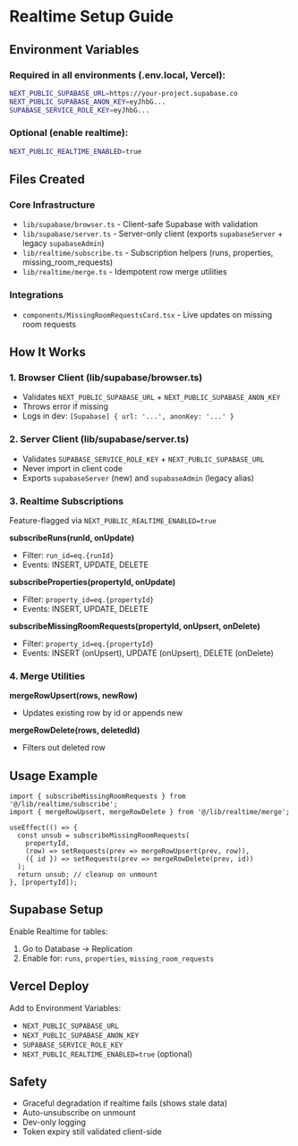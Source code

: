 # Realtime Setup Guide

## Environment Variables

### Required in all environments (.env.local, Vercel):

```bash
NEXT_PUBLIC_SUPABASE_URL=https://your-project.supabase.co
NEXT_PUBLIC_SUPABASE_ANON_KEY=eyJhbG...
SUPABASE_SERVICE_ROLE_KEY=eyJhbG...
```

### Optional (enable realtime):

```bash
NEXT_PUBLIC_REALTIME_ENABLED=true
```

## Files Created

### Core Infrastructure
- `lib/supabase/browser.ts` - Client-safe Supabase with validation
- `lib/supabase/server.ts` - Server-only client (exports `supabaseServer` + legacy `supabaseAdmin`)
- `lib/realtime/subscribe.ts` - Subscription helpers (runs, properties, missing_room_requests)
- `lib/realtime/merge.ts` - Idempotent row merge utilities

### Integrations
- `components/MissingRoomRequestsCard.tsx` - Live updates on missing room requests

## How It Works

### 1. Browser Client (lib/supabase/browser.ts)
- Validates `NEXT_PUBLIC_SUPABASE_URL` + `NEXT_PUBLIC_SUPABASE_ANON_KEY`
- Throws error if missing
- Logs in dev: `[Supabase] { url: '...', anonKey: '...' }`

### 2. Server Client (lib/supabase/server.ts)
- Validates `SUPABASE_SERVICE_ROLE_KEY` + `NEXT_PUBLIC_SUPABASE_URL`
- Never import in client code
- Exports `supabaseServer` (new) and `supabaseAdmin` (legacy alias)

### 3. Realtime Subscriptions
Feature-flagged via `NEXT_PUBLIC_REALTIME_ENABLED=true`

**subscribeRuns(runId, onUpdate)**
- Filter: `run_id=eq.{runId}`
- Events: INSERT, UPDATE, DELETE

**subscribeProperties(propertyId, onUpdate)**
- Filter: `property_id=eq.{propertyId}`
- Events: INSERT, UPDATE, DELETE

**subscribeMissingRoomRequests(propertyId, onUpsert, onDelete)**
- Filter: `property_id=eq.{propertyId}`
- Events: INSERT (onUpsert), UPDATE (onUpsert), DELETE (onDelete)

### 4. Merge Utilities
**mergeRowUpsert(rows, newRow)**
- Updates existing row by id or appends new

**mergeRowDelete(rows, deletedId)**
- Filters out deleted row

## Usage Example

```tsx
import { subscribeMissingRoomRequests } from '@/lib/realtime/subscribe';
import { mergeRowUpsert, mergeRowDelete } from '@/lib/realtime/merge';

useEffect(() => {
  const unsub = subscribeMissingRoomRequests(
    propertyId,
    (row) => setRequests(prev => mergeRowUpsert(prev, row)),
    ({ id }) => setRequests(prev => mergeRowDelete(prev, id))
  );
  return unsub; // cleanup on unmount
}, [propertyId]);
```

## Supabase Setup

Enable Realtime for tables:
1. Go to Database → Replication
2. Enable for: `runs`, `properties`, `missing_room_requests`

## Vercel Deploy

Add to Environment Variables:
- `NEXT_PUBLIC_SUPABASE_URL`
- `NEXT_PUBLIC_SUPABASE_ANON_KEY`
- `SUPABASE_SERVICE_ROLE_KEY`
- `NEXT_PUBLIC_REALTIME_ENABLED=true` (optional)

## Safety
- Graceful degradation if realtime fails (shows stale data)
- Auto-unsubscribe on unmount
- Dev-only logging
- Token expiry still validated client-side
